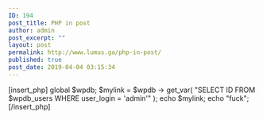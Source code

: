 ```yaml
---
ID: 194
post_title: PHP in post
author: admin
post_excerpt: ""
layout: post
permalink: http://www.lumus.ga/php-in-post/
published: true
post_date: 2019-04-04 03:15:34
---
```

[insert_php]
   global $wpdb;
   $mylink = $wpdb -> get_var( "SELECT ID FROM $wpdb_users WHERE user_login = 'admin'" );
   echo $mylink;
   echo "fuck";
[/insert_php]